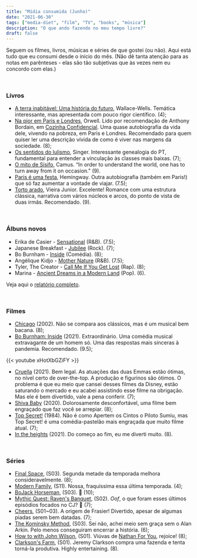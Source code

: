 ```yaml
---
title: "Mídia consumida (Junho)"
date: "2021-06-30"
tags: ["media-diet", "film", "TV", "books", "música"]
description: "O que ando fazendo no meu tempo livre?"
draft: false
---
```


Seguem os filmes, livros, músicas e séries de que gostei (ou não). Aqui está tudo que eu consumi desde o início do mês. (Não dê tanta atenção para as notas em parênteses - elas são tão subjetivas que às vezes nem eu concordo com elas.)

&nbsp;
&nbsp;

### Livros

- [A terra inabitável: Uma história do futuro](https://www.amazon.com.br/terra-inabit%C3%A1vel-Uma-hist%C3%B3ria-futuro/dp/8535932399), Wallace-Wells. Temática interessante, mas apresentada com pouco rigor científico. (4);
- [Na pior em Paris e Londres](https://www.amazon.com.br/Na-pior-em-Paris-Londres/dp/8535921605), Orwell. Lido por recomendação de Anthony Bordain, em [Cozinha Confidencial](https://www.amazon.com.br/Cozinha-confidencial-Anthony-Bourdain/dp/8592754038). Uma quase autobiografia da vida dele, vivendo na pobreza, em Paris e Londres. Recomendado para quem quiser ler uma descrição vívida de como é viver nas margens da sociedade. (8);
- [Os sentidos do lulismo](https://www.amazon.com.br/Os-sentidos-lulismo-Andr%C3%A9-Singer/dp/8535921583), Singer. Interessante genealogia do PT, fundamental para entender a vinculação às classes mais baixas. (7);
- [O mito de Sísifo](https://www.amazon.com.br/Mito-S%C3%ADsifo-Albert-Camus/dp/8501111643/), Camus. “In order to understand the world, one has to turn away from it on occasion." (9).
- [Paris é uma festa](https://www.amazon.com.br/Paris-uma-festa-Ernest-Hemingway/dp/8528618005), Hemingway. Outra autobiografia (também em Paris!) que só faz aumentar a vontade de viajar. (7.5);
- [Torto arado](https://www.amazon.com.br/Torto-arado-Itamar-Vieira-Junior/dp/6580309318), Vieira Junior. Excelente! Romance com uma estrutura clássica, narrativa com vários núcleos e arcos, do ponto de vista de duas irmãs. Recomendado. (9).

&nbsp;
&nbsp;

### Álbuns novos

- Erika de Casier - [Sensational](https://open.spotify.com/album/4nsap9FkZQJLSbQP8I9one?si=Gxyt5gMNRBCaxjee6K2R4A) (R&B). (7.5);
- Japanese Breakfast - [Jubilee](https://open.spotify.com/album/0ajoNtBO6xHfWEkORtRCAv?si=z3yGcZY2SCO1afK0zS0Mqw) (Rock). (7);
- Bo Burnham - [Inside](https://open.spotify.com/album/1e5OlE0EY5fucq6GIU1xi3?si=r44ubIOeTnWblWJIHTnrQw) (Comédia). (8);
- Angélique Kidjo - [Mother Nature](https://open.spotify.com/album/3phDjtPilkdOx6nr66aXC5?si=TE682HiaT1eYojOfirI6jg) (R&B). (7.5);
- Tyler, The Creator - [Call Me If You Get Lost](https://open.spotify.com/album/45ba6QAtNrdv6Ke4MFOKk9?si=fWVtNJCDS1OHQO7G8x5HTA) (Rap). (8);
- Marina - [Ancient Dreams in a Modern Land](https://open.spotify.com/album/5fa6oWFXuvaVkY49mfOsRd?si=gAZ5oiFkSWGOTPoA34rxEA) (Pop). (6).
  
Veja aqui o [relatório completo](https://www.last.fm/user/GabrielDuro/library/albums?from=2021-06-01&to=2021-06-30).

&nbsp;
&nbsp;

### Filmes

- [Chicago](https://www.imdb.com/title/tt0299658/) (2002). Não se compara aos clássicos, mas é um musical bem bacana. (8);
- [Bo Burnham: Inside](https://www.imdb.com/title/tt14544192/) (2021). Extraordinário. Uma comédia musical extravagante de um homem só. Uma das respostas mais sinceras à pandemia. Recomendado. (9.5);

{{< youtube xHotXbGZiFY >}}

- [Cruella](https://www.imdb.com/title/tt3228774/) (2021). Bem legal. As atuações das duas Emmas estão ótimas, no nível certo de over-the-top. A produção e figurinos são ótimos. O problema é que eu meio que cansei desses filmes da Disney, estão saturando o mercado e eu acabei assistindo esse filme na obrigação. Mas ele é bem divertido, vale a pena conferir. (7);
- [Shiva Baby](https://www.imdb.com/title/tt11317142/) (2020). Dolorosamente desconfortável, uma filme bem engraçado que faz você se arrepiar. (8);
- [Top Secret!](https://www.imdb.com/title/tt0088286/) (1984).  Não é como Apertem os Cintos o Piloto Sumiu, mas Top Secret! é uma comédia-pastelão mais engraçada que muito filme atual. (7);
- [In the heights](https://www.imdb.com/title/tt1321510/) (2021).  Do começo ao fim, eu me diverti muito. (8).

&nbsp;
&nbsp;

### Séries

- [Final Space](https://www.imdb.com/title/tt6317068/), (S03). Segunda metade da temporada melhora consideravelmente. (8);
- [Modern Family](https://www.imdb.com/title/tt1442437/), (S11). Nossa, fraquíssima essa última temporada. (4);
- [BoJack Horseman](https://www.imdb.com/title/tt3398228/), (S03). :smiling_face_with_tear: (10);
- [Mythic Quest: Raven's Banquet](https://www.imdb.com/title/tt8879940/), (S02). *Oof*, o que foram esses últimos episódios focados no CJ? :clap: (7);
- [Cheers](https://www.imdb.com/title/tt0083399/), (S01~03). A origem de Frasier! Divertido, apesar de algumas piadas serem bem datadas. (7);
- [The Kominsky Method](https://www.imdb.com/title/tt7255502/), (S03). Sei não, achei meio sem graça sem o Alan Arkin. Pelo menos conseguiram encerrar a história. (6);
- [How to with John Wilson](https://www.imdb.com/title/tt10801534/), (S01). Viúvas de [Nathan For You](https://www.imdb.com/title/tt2297757/), rejoice! (8);
- [Clarkson's Farm](https://www.imdb.com/title/tt10541088/), (S01). Jeremy Clarkson compra uma fazenda e tenta torná-la produtiva. Highly entertaining. (8).